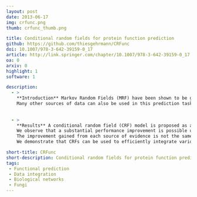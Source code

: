 ```yaml
---
layout: post
date: 2013-06-17
img: crfunc.png
thumb: crfunc_thumb.png

title: Conditional random fields for protein function prediction
github: https://github.com/thiesgehrmann/CRFunc
doi: 10.1007/978-3-642-39159-0_17
article: http://link.springer.com/chapter/10.1007/978-3-642-39159-0_17
oa: 0
arxiv: 0
highlight: 1
software: 1

description:
  - >
    **Introduction** Markov Random Fields (MRF) have been shown to be good predictors of functional annotation, using protein-protein interaction data.
    Many other sources of data can also be used in this prediction task, but they are typically not integrated.In this study, we extend a method using MRFs in order to allow the use of additional data.
  
  
  - >
    **Results** A conditional random field (CRF) model is proposed as an alternative to an MRF model in order to remove the requirement of modeling relationships between the sources of data.
    We observe that a substantial performance improvement is possible using additional data, such as genetic interaction networks.
    The improvement gained from each source of evidence is not the same for each protein function, indicating that each source supplies different information.
    We demonstrate that CRFs can be used to efficiently integrate various sources of data to predict functional annotations.

short-title: CRFunc
short-description: Conditional random fields for protein function prediction
tags:
 - Functional prediction
 - Data integration
 - Biological networks
 - Fungi
---
```

